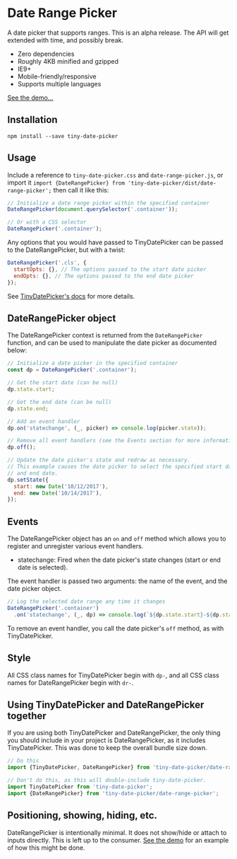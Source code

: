 # Date Range Picker

A date picker that supports ranges. This is an alpha release. The API will get
extended with time, and possibly break.

- Zero dependencies
- Roughly 4KB minified and gzipped
- IE9+
- Mobile-friendly/responsive
- Supports multiple languages

[See the demo...](http://chrisdavies.github.io/tiny-date-picker)

## Installation

    npm install --save tiny-date-picker

## Usage

Include a reference to `tiny-date-picker.css` and `date-range-picker.js`, or import
it `import {DateRangePicker} from 'tiny-date-picker/dist/date-range-picker';` then call it like this:

```javascript
// Initialize a date range picker within the specified container
DateRangePicker(document.querySelector('.container'));

// Or with a CSS selector
DateRangePicker('.container');
```

Any options that you would have passed to TinyDatePicker can be passed to the DateRangePicker, but with a twist:

```javascript
DateRangePicker('.cls', {
  startOpts: {}, // The options passed to the start date picker
  endOpts: {}, // The options passed to the end date picker
});
```

See [TinyDatePicker's docs](./tiny-date-picker.md) for more details.


## DateRangePicker object

The DateRangePicker context is returned from the `DateRangePicker` function, and can be used to manipulate the date picker as documented below:

```javascript
// Initialize a date picker in the specified container
const dp = DateRangePicker('.container');

// Get the start date (can be null)
dp.state.start;

// Get the end date (can be null)
dp.state.end;

// Add an event handler
dp.on('statechange', (_, picker) => console.log(picker.state));

// Remove all event handlers (see the Events section for more information)
dp.off();

// Update the date picker's state and redraw as necessary.
// This example causes the date picker to select the specified start date
// and end date.
dp.setState({
  start: new Date('10/12/2017'),
  end: new Date('10/14/2017'),
});

```

## Events

The DateRangePicker object has an `on` and `off` method which allows you to register and unregister various event handlers.

- statechange: Fired when the date picker's state changes (start or end date is selected).

The event handler is passed two arguments: the name of the event, and the date picker object.

```js
// Log the selected date range any time it changes
DateRangePicker('.container')
  .on('statechange', (_, dp) => console.log(`${dp.state.start}-${dp.state.end}));
```

To remove an event handler, you call the date picker's `off` method, as with TinyDatePicker.

## Style

All CSS class names for TinyDatePicker begin with `dp-`, and all CSS class names for DateRangePicker begin with `dr-`.


## Using TinyDatePicker and DateRangePicker together

If you are using both TinyDatePicker and DateRangePicker, the only thing you should
include in your project is DateRangePicker, as it includes TinyDatePicker. This was done
to keep the overall bundle size down.

```javascript
// Do this
import {TinyDatePicker, DateRangePicker} from 'tiny-date-picker/date-range-picker';

// Don't do this, as this will double-include tiny-date-picker.
import TinyDatePicker from 'tiny-date-picker';
import {DateRangePicker} from 'tiny-date-picker/date-range-picker';
```

## Positioning, showing, hiding, etc.

DateRangePicker is intentionally minimal. It does not show/hide or attach to inputs
directly. This is left up to the consumer. [See the demo](http://chrisdavies.github.io/tiny-date-picker/range-picker) for an example of how
this might be done.
